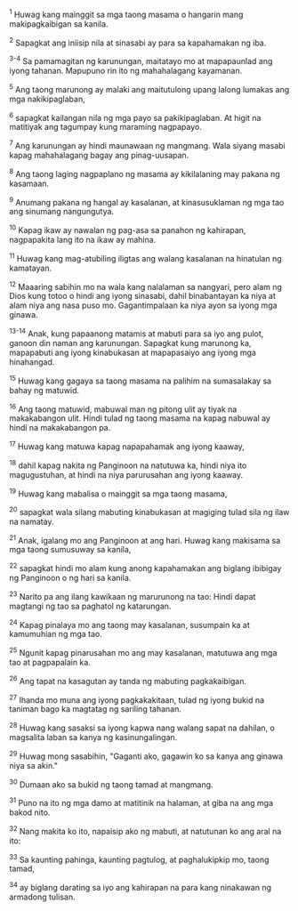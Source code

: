 <sup>1</sup>
Huwag kang mainggit sa mga taong masama o hangarin mang makipagkaibigan sa kanila. 

<sup>2</sup>
Sapagkat ang iniisip nila at sinasabi ay para sa kapahamakan ng iba.

<sup>3-4</sup>
Sa pamamagitan ng karunungan, maitatayo mo at mapapaunlad ang iyong tahanan. Mapupuno rin ito ng mahahalagang kayamanan. 

<sup>5</sup>
Ang taong marunong ay malaki ang maitutulong upang lalong lumakas ang mga nakikipaglaban, 

<sup>6</sup>
sapagkat kailangan nila ng mga payo sa pakikipaglaban. At higit na matitiyak ang tagumpay kung maraming nagpapayo. 

<sup>7</sup>
Ang karunungan ay hindi maunawaan ng mangmang. Wala siyang masabi kapag mahahalagang bagay ang pinag-uusapan. 

<sup>8</sup>
Ang taong laging nagpaplano ng masama ay kikilalaning may pakana ng kasamaan. 

<sup>9</sup>
Anumang pakana ng hangal ay kasalanan, at kinasusuklaman ng mga tao ang sinumang nangungutya. 

<sup>10</sup>
Kapag ikaw ay nawalan ng pag-asa sa panahon ng kahirapan, nagpapakita lang ito na ikaw ay mahina. 

<sup>11</sup>
Huwag kang mag-atubiling iligtas ang walang kasalanan na hinatulan ng kamatayan. 

<sup>12</sup>
Maaaring sabihin mo na wala kang nalalaman sa nangyari, pero alam ng Dios kung totoo o hindi ang iyong sinasabi, dahil binabantayan ka niya at alam niya ang nasa puso mo. Gagantimpalaan ka niya ayon sa iyong mga ginawa.

<sup>13-14</sup>
Anak, kung papaanong matamis at mabuti para sa iyo ang pulot, ganoon din naman ang karunungan. Sapagkat kung marunong ka, mapapabuti ang iyong kinabukasan at mapapasaiyo ang iyong mga hinahangad. 

<sup>15</sup>
Huwag kang gagaya sa taong masama na palihim na sumasalakay sa bahay ng matuwid. 

<sup>16</sup>
Ang taong matuwid, mabuwal man ng pitong ulit ay tiyak na makakabangon ulit. Hindi tulad ng taong masama na kapag nabuwal ay hindi na makakabangon pa. 

<sup>17</sup>
Huwag kang matuwa kapag napapahamak ang iyong kaaway, 

<sup>18</sup>
dahil kapag nakita ng Panginoon na natutuwa ka, hindi niya ito magugustuhan, at hindi na niya parurusahan ang iyong kaaway. 

<sup>19</sup>
Huwag kang mabalisa o mainggit sa mga taong masama, 

<sup>20</sup>
sapagkat wala silang mabuting kinabukasan at magiging tulad sila ng ilaw na namatay. 

<sup>21</sup>
Anak, igalang mo ang Panginoon at ang hari. Huwag kang makisama sa mga taong sumusuway sa kanila, 

<sup>22</sup>
sapagkat hindi mo alam kung anong kapahamakan ang biglang ibibigay ng Panginoon o ng hari sa kanila.

<sup>23</sup>
Narito pa ang ilang kawikaan ng marurunong na tao: Hindi dapat magtangi ng tao sa paghatol ng katarungan. 

<sup>24</sup>
Kapag pinalaya mo ang taong may kasalanan, susumpain ka at kamumuhian ng mga tao. 

<sup>25</sup>
Ngunit kapag pinarusahan mo ang may kasalanan, matutuwa ang mga tao at pagpapalain ka. 

<sup>26</sup>
Ang tapat na kasagutan ay tanda ng mabuting pagkakaibigan. 

<sup>27</sup>
Ihanda mo muna ang iyong pagkakakitaan, tulad ng iyong bukid na taniman bago ka magtatag ng sariling tahanan. 

<sup>28</sup>
Huwag kang sasaksi sa iyong kapwa nang walang sapat na dahilan, o magsalita laban sa kanya ng kasinungalingan. 

<sup>29</sup>
Huwag mong sasabihin, "Gaganti ako, gagawin ko sa kanya ang ginawa niya sa akin." 

<sup>30</sup>
Dumaan ako sa bukid ng taong tamad at mangmang. 

<sup>31</sup>
Puno na ito ng mga damo at matitinik na halaman, at giba na ang mga bakod nito. 

<sup>32</sup>
Nang makita ko ito, napaisip ako ng mabuti, at natutunan ko ang aral na ito: 

<sup>33</sup>
Sa kaunting pahinga, kaunting pagtulog, at paghalukipkip mo, taong tamad, 

<sup>34</sup>
ay biglang darating sa iyo ang kahirapan na para kang ninakawan ng armadong tulisan.